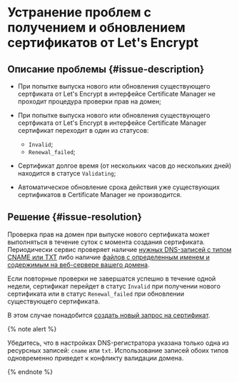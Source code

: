 # Устранение проблем с получением и обновлением сертификатов от Let's Encrypt

## Описание проблемы {#issue-description}

* При попытке выпуска нового или обновления существующего сертфиката от Let's Encrypt в интерфейсе Certificate Manager не проходит процедура проверки прав на домен;
* При попытке выпуска нового или обновления существующего сертфиката от Let's Encrypt в интерфейсе Certificate Manager сертификат переходит в один из статусов:

    * `Invalid`;
    * `Renewal_failed`;

* Сертификат долгое время (от нескольких часов до нескольких дней) находится в статусе `Validating`;
* Автоматическое обновление срока действия уже существующих сертификатов в Certificate Manager не производится.

## Решение {#issue-resolution}

Проверка прав на домен при выпуске нового сертификата может выполняться в течение суток с момента создания сертификата. Периодически сервис проверяет наличие [нужных DNS-записей с типом CNAME или TXT](../../../certificate-manager/concepts/challenges.md#dns) либо наличие [файлов с определенным именем и содержимым на веб-сервере вашего домена](../../../certificate-manager/concepts/challenges.md#http).

Если повторные проверки не завершатся успешно в течение одной недели, сертификат перейдет в статус `Invalid` при получении нового сертификата или в статус `Renewal_failed` при обновлении существующего сертификата.

В этом случае понадобится [создать новый запрос на сертификат](../../../certificate-manager/operations/managed/cert-create.md).

{% note alert %}

Убедитесь, что в настройках DNS-регистратора указана только одна из ресурсных записей: `cname` или `txt`. Использование записей обоих типов одновременно приведет к конфликту валидации домена.

{% endnote %}
